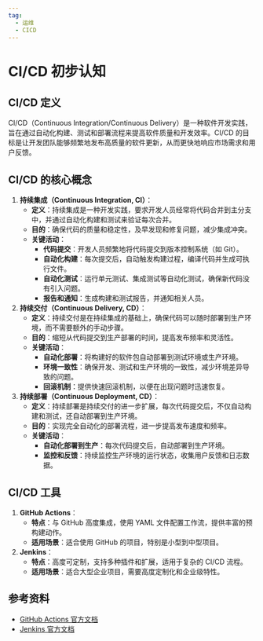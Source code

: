 ```yaml
---
tag:
  - 运维
  - CICD
---
```


# CI/CD 初步认知

## CI/CD 定义

CI/CD（Continuous Integration/Continuous Delivery）是一种软件开发实践，旨在通过自动化构建、测试和部署流程来提高软件质量和开发效率。CI/CD 的目标是让开发团队能够频繁地发布高质量的软件更新，从而更快地响应市场需求和用户反馈。

## CI/CD 的核心概念

1. **持续集成（Continuous Integration, CI）**：
   - **定义**：持续集成是一种开发实践，要求开发人员经常将代码合并到主分支中，并通过自动化构建和测试来验证每次合并。
   - **目的**：确保代码的质量和稳定性，及早发现和修复问题，减少集成冲突。
   - **关键活动**：
     - **代码提交**：开发人员频繁地将代码提交到版本控制系统（如 Git）。
     - **自动化构建**：每次提交后，自动触发构建过程，编译代码并生成可执行文件。
     - **自动化测试**：运行单元测试、集成测试等自动化测试，确保新代码没有引入问题。
     - **报告和通知**：生成构建和测试报告，并通知相关人员。
2. **持续交付（Continuous Delivery, CD）**：
   - **定义**：持续交付是在持续集成的基础上，确保代码可以随时部署到生产环境，而不需要额外的手动步骤。
   - **目的**：缩短从代码提交到生产部署的时间，提高发布频率和灵活性。
   - **关键活动**：
     - **自动化部署**：将构建好的软件包自动部署到测试环境或生产环境。
     - **环境一致性**：确保开发、测试和生产环境的一致性，减少环境差异导致的问题。
     - **回滚机制**：提供快速回滚机制，以便在出现问题时迅速恢复。
3. **持续部署（Continuous Deployment, CD）**：
   - **定义**：持续部署是持续交付的进一步扩展，每次代码提交后，不仅自动构建和测试，还自动部署到生产环境。
   - **目的**：实现完全自动化的部署流程，进一步提高发布速度和频率。
   - **关键活动**：
     - **自动化部署到生产**：每次代码提交后，自动部署到生产环境。
     - **监控和反馈**：持续监控生产环境的运行状态，收集用户反馈和日志数据。

## CI/CD 工具

1. **GitHub Actions**：
   - **特点**：与 GitHub 高度集成，使用 YAML 文件配置工作流，提供丰富的预构建动作。
   - **适用场景**：适合使用 GitHub 的项目，特别是小型到中型项目。
2. **Jenkins**：
   - **特点**：高度可定制，支持多种插件和扩展，适用于复杂的 CI/CD 流程。
   - **适用场景**：适合大型企业项目，需要高度定制化和企业级特性。

## 参考资料

- [GitHub Actions 官方文档](https://docs.github.com/en/actions)
- [Jenkins 官方文档](https://www.jenkins.io/doc/)